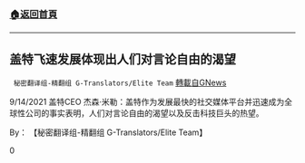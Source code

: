###  [:house:返回首頁](https://github.com/ourhimalayas/txt)
---


## 盖特飞速发展体现出人们对言论自由的渴望
` 秘密翻译组-精翻组 G-Translators/Elite Team` [轉載自GNews](https://gnews.org/zh-hans/1545504/)

9/14/2021 盖特CEO 杰森·米勒：盖特作为发展最快的社交媒体平台并迅速成为全球性公司的事实表明，人们对言论自由的渴望以及反击科技巨头的热望。

By： 【秘密翻译组-精翻组 G-Translators/Elite Team】

0
